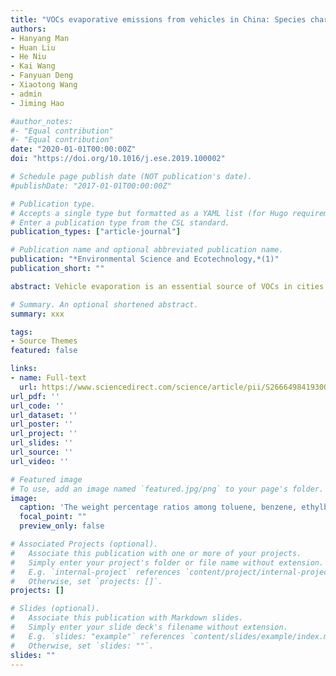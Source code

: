 ```yaml
---
title: "VOCs evaporative emissions from vehicles in China: Species characteristics of different emission processes"
authors:
- Hanyang Man
- Huan Liu
- He Niu
- Kai Wang
- Fanyuan Deng
- Xiaotong Wang
- admin
- Jiming Hao

#author_notes:
#- "Equal contribution"
#- "Equal contribution"
date: "2020-01-01T00:00:00Z"
doi: "https://doi.org/10.1016/j.ese.2019.100002"

# Schedule page publish date (NOT publication's date).
#publishDate: "2017-01-01T00:00:00Z"

# Publication type.
# Accepts a single type but formatted as a YAML list (for Hugo requirements).
# Enter a publication type from the CSL standard.
publication_types: ["article-journal"]

# Publication name and optional abbreviated publication name.
publication: "*Environmental Science and Ecotechnology,*(1)"
publication_short: ""

abstract: Vehicle evaporation is an essential source of VOCs in cities but is not well understood in China. Reported emission factors from previous studies are not enough for understanding the atmospheric chemical process of vehicular evaporative VOCs. In this work, a serious of detailed VOCs speciation profiles are developed based on test processes and emission processes. A mass balance method was used to divide different emission processes during diurnal tests. The results show that headspace vapor of gasoline cannot represent the real-world vehicle evaporation because of the significant differences in VOCs speciation profiles, especially for aromatics. To further distinguish emissions from evaporation and exhaust, only the ratios of MTBE/benzene and MTBE/toluene can serve as indicators when considering species from all evaporative processes. Besides, emissions from different sources change significantly with the seasons. To solve these problems, we developed a monthly comprehensive evaporation speciation profile. The individual profiles at the emission processes are weighted by the emission of the in-use vehicle fleet in Beijing to derive the comprehensive speciation profile of evaporative VOCs. Ozone formation potential (OFP) and secondary organic aerosol potential (SOAP) were used to evaluate the environmental impact. For SOAP, 100 ​g evaporative emissions are equal to 6.05–12.71 ​g toluene in different months, much higher than that given using headspace vapors, especially in winter (7.2 times higher in December). These findings would improve our understanding of the evaporative VOCs emissions in China and their environmental impacts (e.g., O3 and SOA formation).

# Summary. An optional shortened abstract.
summary: xxx

tags:
- Source Themes
featured: false

links:
- name: Full-text
  url: https://www.sciencedirect.com/science/article/pii/S266649841930002X
url_pdf: ''
url_code: ''
url_dataset: ''
url_poster: ''
url_project: ''
url_slides: ''
url_source: ''
url_video: ''

# Featured image
# To use, add an image named `featured.jpg/png` to your page's folder. 
image:
  caption: 'The weight percentage ratios among toluene, benzene, ethylbenzene, xylenes, 2,2-dimethyl butane, and MTBE.'
  focal_point: ""
  preview_only: false

# Associated Projects (optional).
#   Associate this publication with one or more of your projects.
#   Simply enter your project's folder or file name without extension.
#   E.g. `internal-project` references `content/project/internal-project/index.md`.
#   Otherwise, set `projects: []`.
projects: []

# Slides (optional).
#   Associate this publication with Markdown slides.
#   Simply enter your slide deck's filename without extension.
#   E.g. `slides: "example"` references `content/slides/example/index.md`.
#   Otherwise, set `slides: ""`.
slides: ""
---
```


